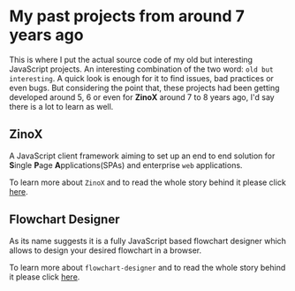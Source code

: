 # My past projects from around 7 years ago

This is where I put the actual source code of my old but interesting JavaScript projects.
An interesting combination of the two word: `old but interesting`.
A quick look is enough for it to find issues, bad practices or even bugs. But considering the point that, these projects had been getting developed around 5, 6 or even for **ZinoX** around 7 to 8 years ago, I'd say there is a lot to learn as well.

## ZinoX
A JavaScript client framework aiming to set up an end to end solution for **S**ingle **P**age **A**pplications(SPAs) and enterprise `web` applications.

To learn more about `ZinoX` and to read the whole story behind it please click [here](https://github.com/fixjs/fixjs.github.io/blob/master/assets/portfolio/projects/docs/zinox.md).

## Flowchart Designer
As its name suggests it is a fully JavaScript based flowchart designer which allows to design your desired flowchart in a browser.

To learn more about `flowchart-designer` and to read the whole story behind it please click [here](https://github.com/fixjs/fixjs.github.io/blob/master/assets/portfolio/projects/docs/flowchart-designer.md).
